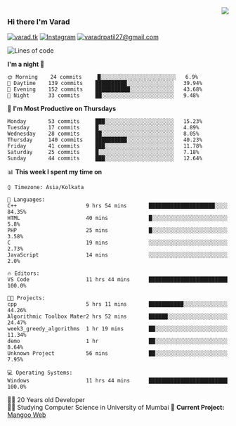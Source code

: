 <img align='right' src="https://github-readme-stats.vercel.app/api?username=varadp2000&show_icons=true">

### Hi there I'm Varad

[![varad.tk](https://img.shields.io/static/v1?label=varad.tk&message=%20&color=yellow&logo=&style=flat-square&logoColor=white)](https://varad.tk/)
[![Instagram](https://img.shields.io/static/v1?label=Instagram&message=%20&color=orange&logo=Instagram&style=flat-square&logoColor=white)](https://www.instagram.com/varad.r.p/)
[![varadrpatil27@gmail.com](https://img.shields.io/static/v1?label=me@lucafluri.ch&message=%20&color=red&logo=gmail&style=flat-square&logoColor=white)](mailto:varadrpatil27@gmail.com)


<!--START_SECTION:waka-->
![Lines of code](https://img.shields.io/badge/From%20Hello%20World%20I've%20written-969249%20Lines%20of%20code-blue)

**I'm a night 🦉** 

```text
🌞 Morning    24 commits     █░░░░░░░░░░░░░░░░░░░░░░░░   6.9% 
🌆 Daytime    139 commits    ██████████░░░░░░░░░░░░░░░   39.94% 
🌃 Evening    152 commits    ███████████░░░░░░░░░░░░░░   43.68% 
🌙 Night      33 commits     ██░░░░░░░░░░░░░░░░░░░░░░░   9.48%

```
📅 **I'm Most Productive on Thursdays** 

```text
Monday       53 commits     ███░░░░░░░░░░░░░░░░░░░░░░   15.23% 
Tuesday      17 commits     █░░░░░░░░░░░░░░░░░░░░░░░░   4.89% 
Wednesday    28 commits     ██░░░░░░░░░░░░░░░░░░░░░░░   8.05% 
Thursday     140 commits    ██████████░░░░░░░░░░░░░░░   40.23% 
Friday       41 commits     ███░░░░░░░░░░░░░░░░░░░░░░   11.78% 
Saturday     25 commits     █░░░░░░░░░░░░░░░░░░░░░░░░   7.18% 
Sunday       44 commits     ███░░░░░░░░░░░░░░░░░░░░░░   12.64%

```


📊 **This week I spent my time on** 

```text
⌚︎ Timezone: Asia/Kolkata

💬 Languages: 
C++                      9 hrs 54 mins       █████████████████████░░░░   84.35% 
HTML                     40 mins             █░░░░░░░░░░░░░░░░░░░░░░░░   5.8% 
PHP                      25 mins             █░░░░░░░░░░░░░░░░░░░░░░░░   3.58% 
C                        19 mins             ░░░░░░░░░░░░░░░░░░░░░░░░░   2.73% 
JavaScript               14 mins             ░░░░░░░░░░░░░░░░░░░░░░░░░   2.0%

🔥 Editors: 
VS Code                  11 hrs 44 mins      █████████████████████████   100.0%

🐱‍💻 Projects: 
cpp                      5 hrs 11 mins       ███████████░░░░░░░░░░░░░░   44.26% 
Algorithmic Toolbox Mater2 hrs 52 mins       ██████░░░░░░░░░░░░░░░░░░░   24.47% 
week3_greedy_algorithms  1 hr 19 mins        ██░░░░░░░░░░░░░░░░░░░░░░░   11.34% 
demo                     1 hr                ██░░░░░░░░░░░░░░░░░░░░░░░   8.64% 
Unknown Project          56 mins             ██░░░░░░░░░░░░░░░░░░░░░░░   7.95%

💻 Operating Systems: 
Windows                  11 hrs 44 mins      █████████████████████████   100.0%

```


<!--END_SECTION:waka-->


👨‍💻 20 Years old Developer  
👨‍🎓 Studying Computer Science in University of Mumbai
🚧 **Current Project:** [Mangoo Web](https://github.com/varadp2000/mongoo-web)
